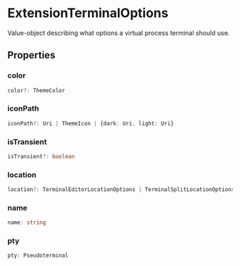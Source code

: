 # ExtensionTerminalOptions

Value-object describing what options a virtual process terminal should use.

## Properties

### color

```typescript
color?: ThemeColor
```

### iconPath

```typescript
iconPath?: Uri | ThemeIcon | {dark: Uri, light: Uri}
```

### isTransient

```typescript
isTransient?: boolean
```

### location

```typescript
location?: TerminalEditorLocationOptions | TerminalSplitLocationOptions | TerminalLocation
```

### name

```typescript
name: string
```

### pty

```typescript
pty: Pseudoterminal
```

[ThemeIcon]: ThemeIcon.md
[TerminalEditorLocationOptions]: TerminalEditorLocationOptions.md
[ThemeColor]: ThemeColor.md
[Uri]: Uri.md
[TerminalLocation]: TerminalLocation.md
[Pseudoterminal]: Pseudoterminal.md
[TerminalSplitLocationOptions]: TerminalSplitLocationOptions.md

